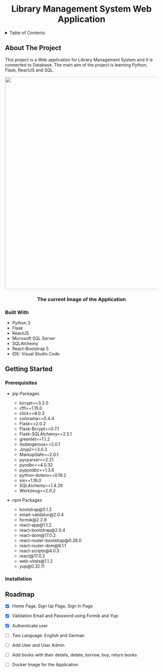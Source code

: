 <p align="center">
  <h1 align="center">Library Management System Web Application</h1>
</p>


<details>
  <summary>Table of Contents</summary>
 
  1. [About The Project](#about_the_project)
     * [Built With](#built_with)
  2. [Getting Started](#getting_started)
     * [Prerequisites](#prerequisites_)
     * [Installation](#installation_)
  3. [Roadmap](#roadmap_)
</details>

## <a name="about_the_project"></a>About The Project
This project is a Web application for Library Management System and It is connected to Database. The main aim of the project is learning Python, Flask, ReactJS and SQL.

<p align="center">
  <img width="700" <img src="current app/app30.12.gif"/>
  <h3 align="center">The current Image of the Application</h3>
</p>


### <a name="built_with"></a>Built With
* Python 3
* Flask
* ReactJS
* Microsoft SQL Server
* SQLAlchemy
* React-Bootstrap 5
* IDE: Visual Studio Code

## <a name="getting_started"></a>Getting Started

### <a name="prerequisites_"></a>Prerequisites

<ul>
  <li>pip Packages</li>
  <ul>
    <li>bcrypt==3.2.0</li>
    <li>cffi==1.15.0</li>
    <li>click==8.0.3</li>
    <li>colorama==0.4.4</li>
    <li>Flask==2.0.2</li>
    <li>Flask-Bcrypt==0.7.1</li>
    <li>Flask-SQLAlchemy==2.5.1</li>
    <li>greenlet==1.1.2</li>
    <li>itsdangerous==2.0.1</li>
    <li>Jinja2==3.0.3</li>
    <li>MarkupSafe==2.0.1</li>
    <li>pycparser==2.21</li>
    <li>pyodbc==4.0.32</li>
    <li>pypyodbc==1.3.6</li>
    <li>python-dotenv==0.19.2</li>
    <li>six==1.16.0</li>
    <li>SQLAlchemy==1.4.29</li>
    <li>Werkzeug==2.0.2</li>
  </ul>
</ul>


<ul>
  <li>npm Packages</li>
  <ul>
    <li>bootstrap@5.1.3</li>
    <li>email-validator@2.0.4</li>
    <li>formik@2.2.9</li>
    <li>react-app@1.1.2</li>
    <li>react-bootstrap@2.0.4</li>
    <li>react-dom@17.0.2</li>
    <li>react-router-bootstrap@0.26.0</li>
    <li>react-router-dom@6.1.1</li>
    <li>react-scripts@4.0.3</li>
    <li>react@17.0.2</li>
    <li>web-vitals@1.1.2</li>
    <li>yup@0.32.11</li>
  </ul>
</ul>

### <a name="installation_"></a>Installation

## <a name="roadmap_"></a>Roadmap
- [x] Home Page, Sign Up Page, Sign In Page
- [x] Validation Email and Password using Formik and Yup
- [x] Authenticate user 
- [ ] Two Language: English and German
- [ ] Add User and User Admin
- [ ] Add books with their details, delete, borrow, buy, return books
- [ ] Docker Image for the Application


